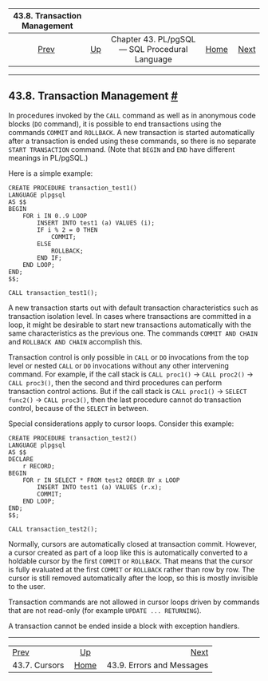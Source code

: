 <!--?xml version="1.0" encoding="UTF-8" standalone="no"?-->

|          43.8. Transaction Management         |                                                                     |                                                |                                                       |                                                                       |
| :-------------------------------------------: | :------------------------------------------------------------------ | :--------------------------------------------: | ----------------------------------------------------: | --------------------------------------------------------------------: |
| [Prev](plpgsql-cursors.html "43.7. Cursors")  | [Up](plpgsql.html "Chapter 43. PL/pgSQL — SQL Procedural Language") | Chapter 43. PL/pgSQL — SQL Procedural Language | [Home](index.html "PostgreSQL 17devel Documentation") |  [Next](plpgsql-errors-and-messages.html "43.9. Errors and Messages") |

***

## 43.8. Transaction Management [#](#PLPGSQL-TRANSACTIONS)

In procedures invoked by the `CALL` command as well as in anonymous code blocks (`DO` command), it is possible to end transactions using the commands `COMMIT` and `ROLLBACK`. A new transaction is started automatically after a transaction is ended using these commands, so there is no separate `START TRANSACTION` command. (Note that `BEGIN` and `END` have different meanings in PL/pgSQL.)

Here is a simple example:

    CREATE PROCEDURE transaction_test1()
    LANGUAGE plpgsql
    AS $$
    BEGIN
        FOR i IN 0..9 LOOP
            INSERT INTO test1 (a) VALUES (i);
            IF i % 2 = 0 THEN
                COMMIT;
            ELSE
                ROLLBACK;
            END IF;
        END LOOP;
    END;
    $$;

    CALL transaction_test1();

[]()

A new transaction starts out with default transaction characteristics such as transaction isolation level. In cases where transactions are committed in a loop, it might be desirable to start new transactions automatically with the same characteristics as the previous one. The commands `COMMIT AND CHAIN` and `ROLLBACK AND CHAIN` accomplish this.

Transaction control is only possible in `CALL` or `DO` invocations from the top level or nested `CALL` or `DO` invocations without any other intervening command. For example, if the call stack is `CALL proc1()` → `CALL proc2()` → `CALL proc3()`, then the second and third procedures can perform transaction control actions. But if the call stack is `CALL proc1()` → `SELECT func2()` → `CALL proc3()`, then the last procedure cannot do transaction control, because of the `SELECT` in between.

Special considerations apply to cursor loops. Consider this example:

    CREATE PROCEDURE transaction_test2()
    LANGUAGE plpgsql
    AS $$
    DECLARE
        r RECORD;
    BEGIN
        FOR r IN SELECT * FROM test2 ORDER BY x LOOP
            INSERT INTO test1 (a) VALUES (r.x);
            COMMIT;
        END LOOP;
    END;
    $$;

    CALL transaction_test2();

Normally, cursors are automatically closed at transaction commit. However, a cursor created as part of a loop like this is automatically converted to a holdable cursor by the first `COMMIT` or `ROLLBACK`. That means that the cursor is fully evaluated at the first `COMMIT` or `ROLLBACK` rather than row by row. The cursor is still removed automatically after the loop, so this is mostly invisible to the user.

Transaction commands are not allowed in cursor loops driven by commands that are not read-only (for example `UPDATE ... RETURNING`).

A transaction cannot be ended inside a block with exception handlers.

***

|                                               |                                                                     |                                                                       |
| :-------------------------------------------- | :-----------------------------------------------------------------: | --------------------------------------------------------------------: |
| [Prev](plpgsql-cursors.html "43.7. Cursors")  | [Up](plpgsql.html "Chapter 43. PL/pgSQL — SQL Procedural Language") |  [Next](plpgsql-errors-and-messages.html "43.9. Errors and Messages") |
| 43.7. Cursors                                 |        [Home](index.html "PostgreSQL 17devel Documentation")        |                                             43.9. Errors and Messages |
